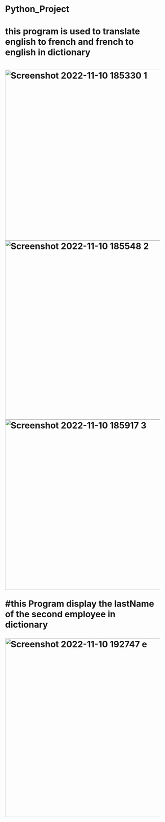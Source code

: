 # Python_Project

<h1>this program is used to translate english to french and french to english in dictionary<h1>
  <img width="556" alt="Screenshot 2022-11-10 185330 1" src="https://user-images.githubusercontent.com/117329521/201231117-3c7859f3-4791-41d0-93e9-7407db4f5e0c.png">
<img width="584" alt="Screenshot 2022-11-10 185548 2" src="https://user-images.githubusercontent.com/117329521/201231118-af79b0bb-6398-49d5-85c4-89fe9051894e.png">
<img width="555" alt="Screenshot 2022-11-10 185917 3" src="https://user-images.githubusercontent.com/117329521/201231119-af178a7d-b45d-48a7-ad31-02b5ce73f350.png">

#this Program display the lastName of the second employee in dictionary

<img width="582" alt="Screenshot 2022-11-10 192747 e" src="https://user-images.githubusercontent.com/117329521/201234127-0c8b22dd-5cb7-42de-a281-5a2ec762c734.png">

 
